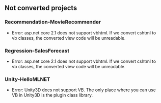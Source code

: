 ## Not converted projects
### Recommendation-MovieRecommender
- Error: asp.net core 2.1 does not support vbhtml. If we convert cshtml to vb classes, the converted view code will be unreadable.

### Regression-SalesForecast
- Error: asp.net core 2.1 does not support vbhtml. If we convert cshtml to vb classes, the converted view code will be unreadable.

### Unity-HelloMLNET
- Error: Unity3D does not support VB. The only place where you can use VB in Unity3D is the plugin class library.
